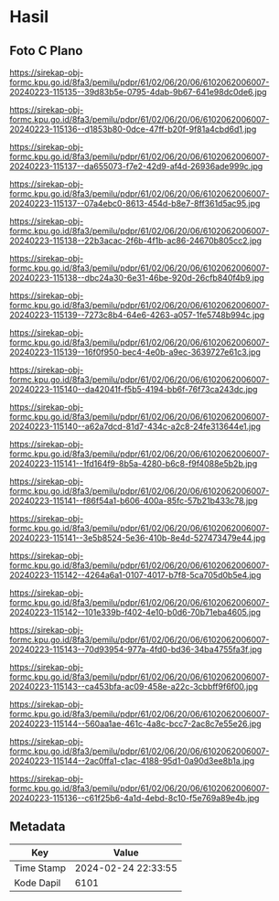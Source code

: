 # Hasil

## Foto C Plano

https://sirekap-obj-formc.kpu.go.id/8fa3/pemilu/pdpr/61/02/06/20/06/6102062006007-20240223-115135--39d83b5e-0795-4dab-9b67-641e98dc0de6.jpg

https://sirekap-obj-formc.kpu.go.id/8fa3/pemilu/pdpr/61/02/06/20/06/6102062006007-20240223-115136--d1853b80-0dce-47ff-b20f-9f81a4cbd6d1.jpg

https://sirekap-obj-formc.kpu.go.id/8fa3/pemilu/pdpr/61/02/06/20/06/6102062006007-20240223-115137--da655073-f7e2-42d9-af4d-26936ade999c.jpg

https://sirekap-obj-formc.kpu.go.id/8fa3/pemilu/pdpr/61/02/06/20/06/6102062006007-20240223-115137--07a4ebc0-8613-454d-b8e7-8ff361d5ac95.jpg

https://sirekap-obj-formc.kpu.go.id/8fa3/pemilu/pdpr/61/02/06/20/06/6102062006007-20240223-115138--22b3acac-2f6b-4f1b-ac86-24670b805cc2.jpg

https://sirekap-obj-formc.kpu.go.id/8fa3/pemilu/pdpr/61/02/06/20/06/6102062006007-20240223-115138--dbc24a30-6e31-46be-920d-26cfb840f4b9.jpg

https://sirekap-obj-formc.kpu.go.id/8fa3/pemilu/pdpr/61/02/06/20/06/6102062006007-20240223-115139--7273c8b4-64e6-4263-a057-1fe5748b994c.jpg

https://sirekap-obj-formc.kpu.go.id/8fa3/pemilu/pdpr/61/02/06/20/06/6102062006007-20240223-115139--16f0f950-bec4-4e0b-a9ec-3639727e61c3.jpg

https://sirekap-obj-formc.kpu.go.id/8fa3/pemilu/pdpr/61/02/06/20/06/6102062006007-20240223-115140--da42041f-f5b5-4194-bb6f-76f73ca243dc.jpg

https://sirekap-obj-formc.kpu.go.id/8fa3/pemilu/pdpr/61/02/06/20/06/6102062006007-20240223-115140--a62a7dcd-81d7-434c-a2c8-24fe313644e1.jpg

https://sirekap-obj-formc.kpu.go.id/8fa3/pemilu/pdpr/61/02/06/20/06/6102062006007-20240223-115141--1fd164f9-8b5a-4280-b6c8-f9f4088e5b2b.jpg

https://sirekap-obj-formc.kpu.go.id/8fa3/pemilu/pdpr/61/02/06/20/06/6102062006007-20240223-115141--f86f54a1-b606-400a-85fc-57b21b433c78.jpg

https://sirekap-obj-formc.kpu.go.id/8fa3/pemilu/pdpr/61/02/06/20/06/6102062006007-20240223-115141--3e5b8524-5e36-410b-8e4d-527473479e44.jpg

https://sirekap-obj-formc.kpu.go.id/8fa3/pemilu/pdpr/61/02/06/20/06/6102062006007-20240223-115142--4264a6a1-0107-4017-b7f8-5ca705d0b5e4.jpg

https://sirekap-obj-formc.kpu.go.id/8fa3/pemilu/pdpr/61/02/06/20/06/6102062006007-20240223-115142--101e339b-f402-4e10-b0d6-70b71eba4605.jpg

https://sirekap-obj-formc.kpu.go.id/8fa3/pemilu/pdpr/61/02/06/20/06/6102062006007-20240223-115143--70d93954-977a-4fd0-bd36-34ba4755fa3f.jpg

https://sirekap-obj-formc.kpu.go.id/8fa3/pemilu/pdpr/61/02/06/20/06/6102062006007-20240223-115143--ca453bfa-ac09-458e-a22c-3cbbff9f6f00.jpg

https://sirekap-obj-formc.kpu.go.id/8fa3/pemilu/pdpr/61/02/06/20/06/6102062006007-20240223-115144--560aa1ae-461c-4a8c-bcc7-2ac8c7e55e26.jpg

https://sirekap-obj-formc.kpu.go.id/8fa3/pemilu/pdpr/61/02/06/20/06/6102062006007-20240223-115144--2ac0ffa1-c1ac-4188-95d1-0a90d3ee8b1a.jpg

https://sirekap-obj-formc.kpu.go.id/8fa3/pemilu/pdpr/61/02/06/20/06/6102062006007-20240223-115136--c61f25b6-4a1d-4ebd-8c10-f5e769a89e4b.jpg


## Metadata

| Key        | Value               |
| ---------- | ------------------- |
| Time Stamp | 2024-02-24 22:33:55 |
| Kode Dapil | 6101                |



